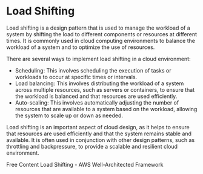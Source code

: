 # Load Shifting

Load shifting is a design pattern that is used to manage the workload of a system by shifting the load to different components or resources at different times. It is commonly used in cloud computing environments to balance the workload of a system and to optimize the use of resources.

There are several ways to implement load shifting in a cloud environment:

* Scheduling: This involves scheduling the execution of tasks or workloads to occur at specific times or intervals.
* Load balancing: This involves distributing the workload of a system across multiple resources, such as servers or containers, to ensure that the workload is balanced and that resources are used efficiently.
* Auto-scaling: This involves automatically adjusting the number of resources that are available to a system based on the workload, allowing the system to scale up or down as needed.

Load shifting is an important aspect of cloud design, as it helps to ensure that resources are used efficiently and that the system remains stable and available. It is often used in conjunction with other design patterns, such as throttling and backpressure, to provide a scalable and resilient cloud environment.

<ResourceGroupTitle>Free Content</ResourceGroupTitle>
<BadgeLink colorScheme='yellow' badgeText='Read' href='https://aws.amazon.com/architecture/well-architected/serverless/patterns/load-shifting/'>Load Shifting - AWS Well-Architected Framework</BadgeLink>
